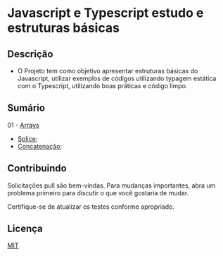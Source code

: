 # Javascript e Typescript estudo e estruturas básicas

## Descrição

* O Projeto tem como objetivo apresentar estruturas básicas do Javascript, utilizar exemplos de códigos utilizando typagem estática com o Typescript, utilizando boas práticas e código limpo.

## Sumário

01 - [Arrays](https://github.com/fcd007/Javascript-Typescript-v2/tree/main/01_Arrays)
* [Splice](https://github.com/fcd007/Javascript-Typescript-v2/tree/main/01_Arrays/ComoUsarSplice);
* [Concatenação](https://github.com/fcd007/Javascript-Typescript-v2/tree/main/01_Arrays/ConcatenarArrays);

## Contribuindo
Solicitações pull são bem-vindas. Para mudanças importantes, abra um problema primeiro para discutir o que você gostaria de mudar.

Certifique-se de atualizar os testes conforme apropriado.

## Licença
[MIT](https://choosealicense.com/licenses/mit/)
